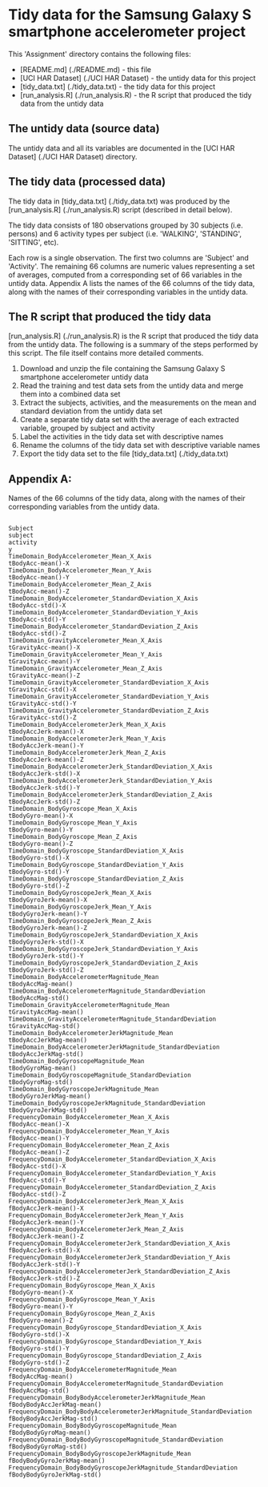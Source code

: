 Tidy data for the Samsung Galaxy S smartphone accelerometer project
==========

This 'Assignment' directory contains the following files:

* [README.md] (./README.md) - this file
* [UCI HAR Dataset] (./UCI HAR Dataset) - the untidy data for this project
* [tidy_data.txt] (./tidy_data.txt) - the tidy data for this project
* [run_analysis.R] (./run_analysis.R) - the R script that produced the tidy data from the untidy data

## The untidy data (source data)

The untidy data and all its variables are documented in the [UCI HAR Dataset] (./UCI HAR Dataset) directory.

## The tidy data (processed data)

The tidy data in [tidy_data.txt] (./tidy_data.txt) was produced by the [run_analysis.R] (./run_analysis.R) script (described in detail below).

The tidy data consists of 180 observations grouped by 30 subjects (i.e. persons) and 6 activity types per subject (i.e. 'WALKING', 'STANDING', 'SITTING', etc).

Each row is a single observation. The first two columns are 'Subject' and 'Activity'. The remaining 66 columns are numeric values representing a set of averages, computed from a corresponding set of 66 variables in the untidy data.  Appendix A lists the names of the 66 columns of the tidy data, along with the names of their corresponding variables in the untidy data.

## The R script that produced the tidy data

[run_analysis.R] (./run_analysis.R) is the R script that produced the tidy data from the untidy data. The following is a summary of the steps performed by this script.  The file itself contains more detailed comments.

1. Download and unzip the file containing the Samsung Galaxy S smartphone accelerometer untidy data
2. Read the training and test data sets from the untidy data and merge them into a combined data set
3. Extract the subjects, activities, and the measurements on the mean and standard deviation from the untidy data set
4. Create a separate tidy data set with the average of each extracted variable, grouped by subject and activity
5. Label the activities in the tidy data set with descriptive names
6. Rename the columns of the tidy data set with descriptive variable names
7. Export the tidy data set to the file [tidy_data.txt] (./tidy_data.txt)


## Appendix A:

Names of the 66 columns of the tidy data, along with the names of their corresponding variables from the untidy data.

```Tidy column name 														Corresponding untidy column name

Subject																	subject
activity 																y
TimeDomain_BodyAccelerometer_Mean_X_Axis								tBodyAcc-mean()-X
TimeDomain_BodyAccelerometer_Mean_Y_Axis 								tBodyAcc-mean()-Y
TimeDomain_BodyAccelerometer_Mean_Z_Axis 								tBodyAcc-mean()-Z
TimeDomain_BodyAccelerometer_StandardDeviation_X_Axis 					tBodyAcc-std()-X
TimeDomain_BodyAccelerometer_StandardDeviation_Y_Axis 					tBodyAcc-std()-Y
TimeDomain_BodyAccelerometer_StandardDeviation_Z_Axis 					tBodyAcc-std()-Z
TimeDomain_GravityAccelerometer_Mean_X_Axis 							tGravityAcc-mean()-X
TimeDomain_GravityAccelerometer_Mean_Y_Axis 							tGravityAcc-mean()-Y
TimeDomain_GravityAccelerometer_Mean_Z_Axis 							tGravityAcc-mean()-Z
TimeDomain_GravityAccelerometer_StandardDeviation_X_Axis 				tGravityAcc-std()-X
TimeDomain_GravityAccelerometer_StandardDeviation_Y_Axis 				tGravityAcc-std()-Y
TimeDomain_GravityAccelerometer_StandardDeviation_Z_Axis 				tGravityAcc-std()-Z
TimeDomain_BodyAccelerometerJerk_Mean_X_Axis 							tBodyAccJerk-mean()-X
TimeDomain_BodyAccelerometerJerk_Mean_Y_Axis 							tBodyAccJerk-mean()-Y
TimeDomain_BodyAccelerometerJerk_Mean_Z_Axis 							tBodyAccJerk-mean()-Z
TimeDomain_BodyAccelerometerJerk_StandardDeviation_X_Axis 				tBodyAccJerk-std()-X
TimeDomain_BodyAccelerometerJerk_StandardDeviation_Y_Axis 				tBodyAccJerk-std()-Y
TimeDomain_BodyAccelerometerJerk_StandardDeviation_Z_Axis 				tBodyAccJerk-std()-Z
TimeDomain_BodyGyroscope_Mean_X_Axis 									tBodyGyro-mean()-X
TimeDomain_BodyGyroscope_Mean_Y_Axis 									tBodyGyro-mean()-Y
TimeDomain_BodyGyroscope_Mean_Z_Axis 									tBodyGyro-mean()-Z
TimeDomain_BodyGyroscope_StandardDeviation_X_Axis 						tBodyGyro-std()-X
TimeDomain_BodyGyroscope_StandardDeviation_Y_Axis 						tBodyGyro-std()-Y
TimeDomain_BodyGyroscope_StandardDeviation_Z_Axis 						tBodyGyro-std()-Z
TimeDomain_BodyGyroscopeJerk_Mean_X_Axis 								tBodyGyroJerk-mean()-X
TimeDomain_BodyGyroscopeJerk_Mean_Y_Axis 								tBodyGyroJerk-mean()-Y
TimeDomain_BodyGyroscopeJerk_Mean_Z_Axis 								tBodyGyroJerk-mean()-Z
TimeDomain_BodyGyroscopeJerk_StandardDeviation_X_Axis 					tBodyGyroJerk-std()-X
TimeDomain_BodyGyroscopeJerk_StandardDeviation_Y_Axis 					tBodyGyroJerk-std()-Y
TimeDomain_BodyGyroscopeJerk_StandardDeviation_Z_Axis 					tBodyGyroJerk-std()-Z
TimeDomain_BodyAccelerometerMagnitude_Mean 								tBodyAccMag-mean()
TimeDomain_BodyAccelerometerMagnitude_StandardDeviation 				tBodyAccMag-std()
TimeDomain_GravityAccelerometerMagnitude_Mean 							tGravityAccMag-mean()
TimeDomain_GravityAccelerometerMagnitude_StandardDeviation 				tGravityAccMag-std()
TimeDomain_BodyAccelerometerJerkMagnitude_Mean 							tBodyAccJerkMag-mean()
TimeDomain_BodyAccelerometerJerkMagnitude_StandardDeviation				tBodyAccJerkMag-std()
TimeDomain_BodyGyroscopeMagnitude_Mean 									tBodyGyroMag-mean()
TimeDomain_BodyGyroscopeMagnitude_StandardDeviation 					tBodyGyroMag-std()
TimeDomain_BodyGyroscopeJerkMagnitude_Mean 								tBodyGyroJerkMag-mean()
TimeDomain_BodyGyroscopeJerkMagnitude_StandardDeviation 				tBodyGyroJerkMag-std()
FrequencyDomain_BodyAccelerometer_Mean_X_Axis 							fBodyAcc-mean()-X
FrequencyDomain_BodyAccelerometer_Mean_Y_Axis 							fBodyAcc-mean()-Y
FrequencyDomain_BodyAccelerometer_Mean_Z_Axis 							fBodyAcc-mean()-Z
FrequencyDomain_BodyAccelerometer_StandardDeviation_X_Axis 				fBodyAcc-std()-X
FrequencyDomain_BodyAccelerometer_StandardDeviation_Y_Axis 				fBodyAcc-std()-Y
FrequencyDomain_BodyAccelerometer_StandardDeviation_Z_Axis 				fBodyAcc-std()-Z
FrequencyDomain_BodyAccelerometerJerk_Mean_X_Axis 						fBodyAccJerk-mean()-X
FrequencyDomain_BodyAccelerometerJerk_Mean_Y_Axis 						fBodyAccJerk-mean()-Y
FrequencyDomain_BodyAccelerometerJerk_Mean_Z_Axis 						fBodyAccJerk-mean()-Z
FrequencyDomain_BodyAccelerometerJerk_StandardDeviation_X_Axis 			fBodyAccJerk-std()-X
FrequencyDomain_BodyAccelerometerJerk_StandardDeviation_Y_Axis 			fBodyAccJerk-std()-Y
FrequencyDomain_BodyAccelerometerJerk_StandardDeviation_Z_Axis 			fBodyAccJerk-std()-Z
FrequencyDomain_BodyGyroscope_Mean_X_Axis 								fBodyGyro-mean()-X
FrequencyDomain_BodyGyroscope_Mean_Y_Axis 								fBodyGyro-mean()-Y
FrequencyDomain_BodyGyroscope_Mean_Z_Axis 								fBodyGyro-mean()-Z
FrequencyDomain_BodyGyroscope_StandardDeviation_X_Axis 					fBodyGyro-std()-X
FrequencyDomain_BodyGyroscope_StandardDeviation_Y_Axis 					fBodyGyro-std()-Y
FrequencyDomain_BodyGyroscope_StandardDeviation_Z_Axis 					fBodyGyro-std()-Z
FrequencyDomain_BodyAccelerometerMagnitude_Mean 						fBodyAccMag-mean()
FrequencyDomain_BodyAccelerometerMagnitude_StandardDeviation 			fBodyAccMag-std()
FrequencyDomain_BodyBodyAccelerometerJerkMagnitude_Mean 				fBodyBodyAccJerkMag-mean()
FrequencyDomain_BodyBodyAccelerometerJerkMagnitude_StandardDeviation 	fBodyBodyAccJerkMag-std()
FrequencyDomain_BodyBodyGyroscopeMagnitude_Mean 						fBodyBodyGyroMag-mean()
FrequencyDomain_BodyBodyGyroscopeMagnitude_StandardDeviation 			fBodyBodyGyroMag-std()
FrequencyDomain_BodyBodyGyroscopeJerkMagnitude_Mean 					fBodyBodyGyroJerkMag-mean()
FrequencyDomain_BodyBodyGyroscopeJerkMagnitude_StandardDeviation 		fBodyBodyGyroJerkMag-std()
```
